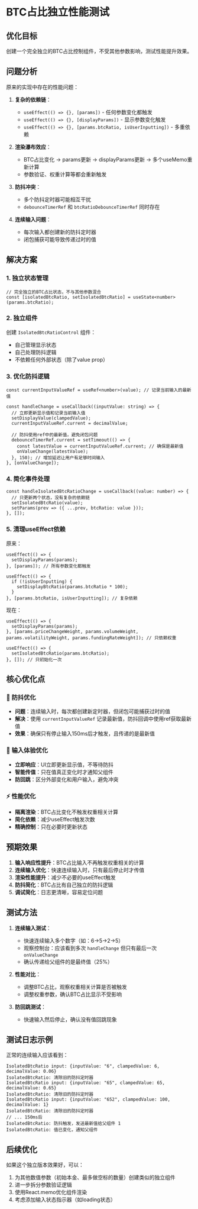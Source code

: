 # BTC占比独立性能测试

## 优化目标

创建一个完全独立的BTC占比控制组件，不受其他参数影响，测试性能提升效果。

## 问题分析

原来的实现中存在的性能问题：

1. **复杂的依赖链**：
   - `useEffect(() => {}, [params])` - 任何参数变化都触发
   - `useEffect(() => {}, [displayParams])` - 显示参数变化触发
   - `useEffect(() => {}, [params.btcRatio, isUserInputting])` - 多重依赖

2. **渲染瀑布效应**：
   - BTC占比变化 → params更新 → displayParams更新 → 多个useMemo重新计算
   - 参数验证、权重计算等都会重新触发

3. **防抖冲突**：
   - 多个防抖定时器可能相互干扰
   - `debounceTimerRef` 和 `btcRatioDebounceTimerRef` 同时存在

4. **连续输入问题**：
   - 每次输入都创建新的防抖定时器
   - 闭包捕获可能导致传递过时的值

## 解决方案

### 1. 独立状态管理

```tsx
// 完全独立的BTC占比状态，不与其他参数混合
const [isolatedBtcRatio, setIsolatedBtcRatio] = useState<number>(params.btcRatio);
```

### 2. 独立组件

创建 `IsolatedBtcRatioControl` 组件：
- 自己管理显示状态
- 自己处理防抖逻辑
- 不依赖任何外部状态（除了value prop）

### 3. 优化防抖逻辑

```tsx
const currentInputValueRef = useRef<number>(value); // 记录当前输入的最新值

const handleChange = useCallback((inputValue: string) => {
  // 立即更新显示值和记录当前输入值
  setDisplayValue(clampedValue);
  currentInputValueRef.current = decimalValue;
  
  // 防抖使用ref中的最新值，避免闭包问题
  debounceTimerRef.current = setTimeout(() => {
    const latestValue = currentInputValueRef.current; // 确保是最新值
    onValueChange(latestValue);
  }, 150); // 增加延迟让用户有足够时间输入
}, [onValueChange]);
```

### 4. 简化事件处理

```tsx
const handleIsolatedBtcRatioChange = useCallback((value: number) => {
  // 只更新两个状态，没有复杂的依赖链
  setIsolatedBtcRatio(value);
  setParams(prev => ({ ...prev, btcRatio: value }));
}, []);
```

### 5. 清理useEffect依赖

原来：
```tsx
useEffect(() => {
  setDisplayParams(params);
}, [params]); // 所有参数变化都触发

useEffect(() => {
  if (!isUserInputting) {
    setDisplayBtcRatio(params.btcRatio * 100);
  }
}, [params.btcRatio, isUserInputting]); // 复杂依赖
```

现在：
```tsx
useEffect(() => {
  setDisplayParams(params);
}, [params.priceChangeWeight, params.volumeWeight, params.volatilityWeight, params.fundingRateWeight]); // 只依赖权重

useEffect(() => {
  setIsolatedBtcRatio(params.btcRatio);
}, []); // 只初始化一次
```

## 核心优化点

### 🚀 **防抖优化**
- **问题**：连续输入时，每次都创建新定时器，但闭包可能捕获过时的值
- **解决**：使用 `currentInputValueRef` 记录最新值，防抖回调中使用ref获取最新值
- **效果**：确保只有停止输入150ms后才触发，且传递的是最新值

### 🎯 **输入体验优化**
- **立即响应**：UI立即更新显示值，不等待防抖
- **智能传值**：只在值真正变化时才通知父组件
- **防回跳**：区分外部变化和用户输入，避免冲突

### ⚡ **性能优化**
- **隔离渲染**：BTC占比变化不触发权重相关计算
- **简化依赖**：减少useEffect触发次数
- **精确控制**：只在必要时更新状态

## 预期效果

1. **输入响应性提升**：BTC占比输入不再触发权重相关的计算
2. **连续输入优化**：快速连续输入时，只有最后停止时才传值
3. **渲染性能提升**：减少不必要的useEffect触发
4. **防抖简化**：BTC占比有自己独立的防抖逻辑
5. **调试简化**：日志更清晰，容易定位问题

## 测试方法

1. **连续输入测试**：
   - 快速连续输入多个数字（如：6→5→2→5）
   - 观察控制台：应该看到多次 `handleChange` 但只有最后一次 `onValueChange`
   - 确认传递给父组件的是最终值（25%）

2. **性能对比**：
   - 调整BTC占比，观察权重相关计算是否被触发
   - 调整权重参数，确认BTC占比显示不受影响

3. **防回跳测试**：
   - 快速输入然后停止，确认没有值回跳现象

## 测试日志示例

正常的连续输入应该看到：
```
IsolatedBtcRatio input: {inputValue: "6", clampedValue: 6, decimalValue: 0.06}
IsolatedBtcRatio: 清除旧的防抖定时器
IsolatedBtcRatio input: {inputValue: "65", clampedValue: 65, decimalValue: 0.65}
IsolatedBtcRatio: 清除旧的防抖定时器
IsolatedBtcRatio input: {inputValue: "652", clampedValue: 100, decimalValue: 1}
IsolatedBtcRatio: 清除旧的防抖定时器
// ... 150ms后
IsolatedBtcRatio: 防抖触发，发送最新值给父组件 1
IsolatedBtcRatio: 值已变化，通知父组件
```

## 后续优化

如果这个独立版本效果好，可以：
1. 为其他数值参数（初始本金、最多做空标的数量）创建类似的独立组件
2. 进一步拆分参数验证逻辑
3. 使用React.memo优化组件渲染
4. 考虑添加输入状态指示器（如loading状态）
